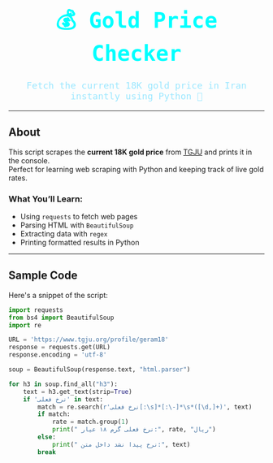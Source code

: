 <div align="center">

<h1 style="font-family:monospace; color:#00FFFF; font-size:42px;">
💰 Gold Price Checker
</h1>

<p style="font-family:monospace; font-size:18px; color:#9be7ff;">
Fetch the current 18K gold price in Iran instantly using Python 🚀
</p>

</div>

---

## About

This script scrapes the **current 18K gold price** from [TGJU](https://www.tgju.org/profile/geram18) and prints it in the console.  
Perfect for learning web scraping with Python and keeping track of live gold rates.

### What You’ll Learn:
- Using `requests` to fetch web pages  
- Parsing HTML with `BeautifulSoup`  
- Extracting data with `regex`  
- Printing formatted results in Python  

---

## Sample Code

Here's a snippet of the script:

```python
import requests
from bs4 import BeautifulSoup
import re

URL = 'https://www.tgju.org/profile/geram18'
response = requests.get(URL)
response.encoding = 'utf-8'

soup = BeautifulSoup(response.text, "html.parser")

for h3 in soup.find_all("h3"):
    text = h3.get_text(strip=True)
    if 'نرخ فعلی' in text:
        match = re.search(r'نرخ فعلی[:\s]*[:\-]*\s*([\d,]+)', text)
        if match:
            rate = match.group(1)
            print(" نرخ فعلی گرم ۱۸ عیار:", rate, "ریال")
        else:
            print(" نرخ پیدا نشد داخل متن:", text)
        break
